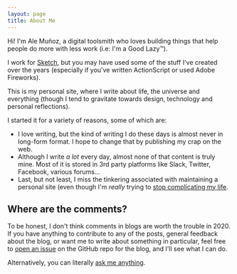 ```yaml
---
layout: page
title: About Me
---
```


Hi! I'm Ale Muñoz, a digital toolsmith who loves building things that help people do more with less work (i.e: I'm a Good Lazy™).

I work for [Sketch](https://sketch.com), but you may have used some of the stuff I've created over the years (especially if you've written ActionScript or used Adobe Fireworks).

This is my personal site, where I write about life, the universe and everything (though I tend to gravitate towards design, technology and personal reflections).

I started it for a variety of reasons, some of which are:

- I love writing, but the kind of writing I do these days is almost never in long-form format. I hope to change that by publishing my crap on the web.
- Although I write *a lot* every day, almost none of that content is truly mine. Most of it is stored in 3rd party platforms like Slack, Twitter, Facebook, various forums…
- Last, but not least, I miss the tinkering associated with maintaining a personal site (even though I'm *really* trying to [stop complicating my life](/stop-complicating-your-life/).

## Where are the comments?

To be honest, I don't think comments in blogs are worth the trouble in 2020. If you have anything to contribute to any of the posts, general feedback about the blog, or want me to write about something in particular, feel free to [open an issue](https://github.com/bomberstudios/me/issues) on the GitHub repo for the blog, and I'll see what I can do.

Alternatively, you can literally [ask me anything](https://github.com/bomberstudios/me).